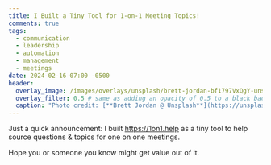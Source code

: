 ```yaml
---
title: I Built a Tiny Tool for 1-on-1 Meeting Topics!
comments: true
tags:
  - communication
  - leadership
  - automation
  - management
  - meetings
date: 2024-02-16 07:00 -0500
header:
  overlay_image: /images/overlays/unsplash/brett-jordan-bf1797VxQgY-unsplash.jpg
  overlay_filter: 0.5 # same as adding an opacity of 0.5 to a black background
  caption: "Photo credit: [**Brett Jordan @ Unsplash**](https://unsplash.com/@brett_jordan?utm_content=creditCopyText&utm_medium=referral&utm_source=unsplash)"
---
```


Just a quick announcement: I built <https://1on1.help> as a tiny tool to help source questions & topics for one on one meetings.

Hope you or someone you know might get value out of it.
